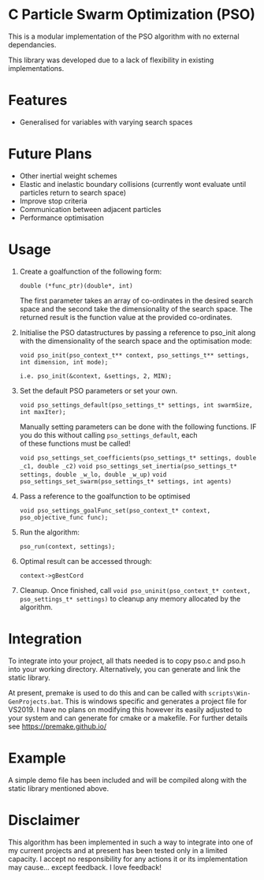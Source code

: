 C Particle Swarm Optimization (PSO)
===

This is a modular implementation of the PSO algorithm with no external dependancies.

This library was developed due to a lack of flexibility in existing implementations.

# Features
- Generalised for variables with varying search spaces

# Future Plans
- Other inertial weight schemes
- Elastic and inelastic boundary collisions (currently wont evaluate until particles return to search space)
- Improve stop criteria
- Communication between adjacent particles
- Performance optimisation

# Usage

1. Create a goalfunction of the following form:

    `double (*func_ptr)(double*, int)`
  
    The first parameter takes an array of co-ordinates in the desired search space and the second take the dimensionality of the search space. The returned result is the function value at the provided co-ordinates.
    
2. Initialise the PSO datastructures by passing a reference to pso_init along with the dimensionality of the search space and the optimisation mode:

    `void pso_init(pso_context_t** context, pso_settings_t** settings, int dimension, int mode);`
    
    `i.e. pso_init(&context, &settings, 2, MIN);`
    
3. Set the default PSO parameters or set your own.

    `void pso_settings_default(pso_settings_t* settings, int swarmSize, int maxIter);`
    
    Manually setting parameters can be done with the following functions. IF you do this without calling `pso_settings_default`, each  
    of these functions must be called!
    
    `void pso_settings_set_coefficients(pso_settings_t* settings, double _c1, double _c2)`
    `void pso_settings_set_inertia(pso_settings_t* settings, double _w_lo, double _w_up)`
    `void pso_settings_set_swarm(pso_settings_t* settings, int agents)`

4. Pass a reference to the goalfunction to be optimised

    `void pso_settings_goalFunc_set(pso_context_t* context, pso_objective_func func);`

5. Run the algorithm:

    `pso_run(context, settings);`

6. Optimal result can be accessed through:
        
    `context->gBestCord`
    
7. Cleanup. Once finished, call `void pso_uninit(pso_context_t* context, pso_settings_t* settings)` to cleanup any memory allocated by    the algorithm.

# Integration
To integrate into your project, all thats needed is to copy pso.c and pso.h into your working directory. Alternatively, you can generate and link the static library.

At present, premake is used to do this and can be called with `scripts\Win-GenProjects.bat`. This is windows specific and generates a project file for VS2019. I have no plans on modifying this however its easily adjusted to your system and can generate for cmake or a makefile. For further details see https://premake.github.io/

# Example
A simple demo file has been included and will be compiled along with the static library mentioned above.

# Disclaimer
This algorithm has been implemented in such a way to integrate into one of my current projects and at present has been tested only in a limited capacity. I accept no responsibility for any actions it or its implementation may cause... except feedback. I love feedback!
